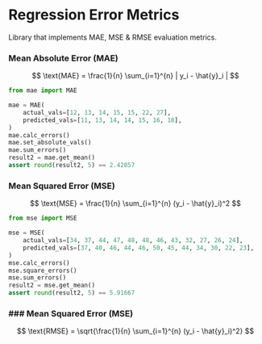 # Regression Error Metrics
Library that implements MAE, MSE & RMSE evaluation metrics.

### Mean Absolute Error (MAE)

$$
\text{MAE} = \frac{1}{n} \sum_{i=1}^{n} | y_i - \hat{y}_i |
$$

```python
from mae import MAE

mae = MAE(
    actual_vals=[12, 13, 14, 15, 15, 22, 27],
    predicted_vals=[11, 13, 14, 14, 15, 16, 18],
)
mae.calc_errors()
mae.set_absolute_vals()
mae.sum_errors()
result2 = mae.get_mean()
assert round(result2, 5) == 2.42857
```

### Mean Squared Error (MSE)

$$
\text{MSE} = \frac{1}{n} \sum_{i=1}^{n} (y_i - \hat{y}_i)^2
$$

```python
from mse import MSE

mse = MSE(
    actual_vals=[34, 37, 44, 47, 48, 48, 46, 43, 32, 27, 26, 24],
    predicted_vals=[37, 40, 46, 44, 46, 50, 45, 44, 34, 30, 22, 23],
)
mse.calc_errors()
mse.square_errors()
mse.sum_errors()
result2 = mse.get_mean()
assert round(result2, 5) == 5.91667
```

### ### Mean Squared Error (MSE)

$$
\text{RMSE} = \sqrt{\frac{1}{n} \sum_{i=1}^{n} (y_i - \hat{y}_i)^2}
$$
